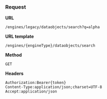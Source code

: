 ### Request

**URL**

`/engines/legacy/dataobjects/search?q=alpha`

**URL template**

`/engines/{engineType}/dataobjects/search`

**Method**

`GET`

**Headers**

`Authorization:Bearer{token}`  
`Content-Type:application/json;charset=UTF-8`  
`Accept:application/json`  
